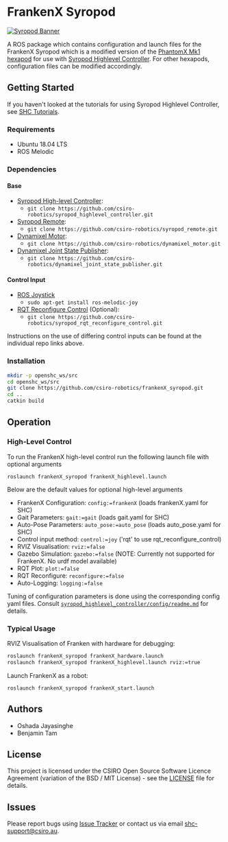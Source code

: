 # FrankenX Syropod

[![Syropod Banner](https://i.imgur.com/QyMTwG3.jpg "CSIRO Robotics")](https://research.csiro.au/robotics/)

A ROS package which contains configuration and launch files for the FrankenX Syropod which is a modified version of the [PhantomX Mk1 hexapod](https://www.trossenrobotics.com/phantomx-ax-hexapod-mk1.aspx) for use with [Syropod Highlevel Controller](https://github.com/csiro-robotics/syropod_highlevel_controller). For other hexapods, configuration files can be modified accordingly.

## Getting Started

If you haven't looked at the tutorials for using Syropod Highlevel Controller, see [SHC Tutorials](https://github.com/csiro-robotics/shc_tutorials).

### Requirements

* Ubuntu 18.04 LTS
* ROS Melodic

### Dependencies

#### Base

* [Syropod High-level Controller](https://github.com/csiro-robotics/syropod_highlevel_controller):
  * `git clone https://github.com/csiro-robotics/syropod_highlevel_controller.git`
* [Syropod Remote](https://github.com/csiro-robotics/syropod_remote):
  * `git clone https://github.com/csiro-robotics/syropod_remote.git`
* [Dynamixel Motor](https://github.com/csiro-robotics/dynamixel_motor):
  * `git clone https://github.com/csiro-robotics/dynamixel_motor.git`
* [Dynamixel Joint State Publisher](https://github.com/csiro-robotics/dynamixel_joint_state_publisher):
  * `git clone https://github.com/csiro-robotics/dynamixel_joint_state_publisher.git`

#### Control Input

* [ROS Joystick](http://wiki.ros.org/joy)
  * `sudo apt-get install ros-melodic-joy`
* [RQT Reconfigure Control](https://github.com/csiro-robotics/syropod_rqt_reconfigure_control) (Optional):
  * `git clone https://github.com/csiro-robotics/syropod_rqt_reconfigure_control.git`

Instructions on the use of differing control inputs can be found at the individual repo links above.

### Installation

```bash
mkdir -p openshc_ws/src
cd openshc_ws/src
git clone https://github.com/csiro-robotics/frankenX_syropod.git
cd ..
catkin build
```

## Operation

### High-Level Control

To run the FrankenX high-level control run the following launch file with optional arguments

`roslaunch frankenX_syropod frankenX_highlevel.launch`

Below are the default values for optional high-level arguments

* FrankenX Configuration: `config:=frankenX` (loads frankenX.yaml for SHC)
* Gait Parameters: `gait:=gait` (loads gait.yaml for SHC)
* Auto-Pose Parameters: `auto_pose:=auto_pose` (loads auto_pose.yaml for SHC)
* Control input method: `control:=joy` ('rqt' to use rqt_reconfigure_control)
* RVIZ Visualisation: `rviz:=false`
* Gazebo Simulation: `gazebo:=false` (NOTE: Currently not supported for FrankenX. No urdf model available)
* RQT Plot: `plot:=false`
* RQT Reconfigure: `reconfigure:=false`
* Auto-Logging: `logging:=false`

Tuning of configuration parameters is done using the corresponding config yaml files.
Consult [`syropod_highlevel_controller/config/readme.md`](https://github.com/csiro-robotics/syropod_highlevel_controller/tree/master/config) for details.

### Typical Usage

RVIZ Visualisation of Franken with hardware for debugging:

```bash
roslaunch frankenX_syropod frankenX_hardware.launch
roslaunch frankenX_syropod frankenX_highlevel.launch rviz:=true
```

Launch FrankenX as a robot:

`roslaunch frankenX_syropod frankenX_start.launch`

## Authors

* Oshada Jayasinghe
* Benjamin Tam

## License

This project is licensed under the CSIRO Open Source Software Licence Agreement (variation of the BSD / MIT License) - see the [LICENSE](LICENSE) file for details.

## Issues

Please report bugs using [Issue Tracker](https://github.com/csiro-robotics/frankenX_syropod/issues) or contact us via email [shc-support@csiro.au](mailto:shc-support@csiro.au).
